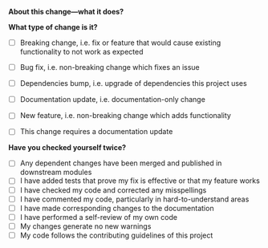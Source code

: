 **About this change—what it does?**

<!-- Please include a summary of the change and which issue is fixed, relevant motivation and context. Don't forget to list any dependencies that are required for this change. -->

**What type of change is it?**

<!-- Please delete options that are not relevant. -->

- [ ] Breaking change, i.e. fix or feature that would cause existing functionality to not work as expected
- [ ] Bug fix, i.e. non-breaking change which fixes an issue
- [ ] Dependencies bump, i.e. upgrade of dependencies this project uses
- [ ] Documentation update, i.e. documentation-only change
- [ ] New feature, i.e. non-breaking change which adds functionality

- [ ] This change requires a documentation update

**Have you checked yourself twice?**

<!-- Please check all the boxes before opening the PR. -->

- [ ] Any dependent changes have been merged and published in downstream modules
- [ ] I have added tests that prove my fix is effective or that my feature works
- [ ] I have checked my code and corrected any misspellings
- [ ] I have commented my code, particularly in hard-to-understand areas
- [ ] I have made corresponding changes to the documentation
- [ ] I have performed a self-review of my own code
- [ ] My changes generate no new warnings
- [ ] My code follows the contributing guidelines of this project
